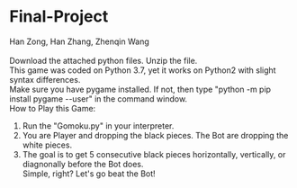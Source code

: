 # Final-Project
Han Zong, Han Zhang, Zhenqin Wang <br/>
</br>
Download the attached python files. Unzip the file.</br>
This game was coded on Python 3.7, yet it works on Python2 with slight syntax differences.<br/>
Make sure you have pygame installed. If not, then type "python -m pip install pygame --user" in the command window. <br/>
How to Play this Game: <br/>
1. Run the "Gomoku.py" in your interpreter. <br/>
2. You are Player and dropping the black pieces. The Bot are dropping the white pieces.<br/>
3. The goal is to get 5 consecutive black pieces horizontally, vertically, or diagnonally before the Bot does. <br/>
Simple, right? Let's go beat the Bot!
